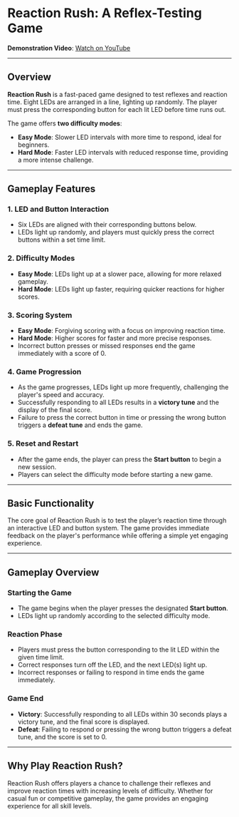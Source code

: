 # Reaction Rush: A Reflex-Testing Game

**Demonstration Video**: [Watch on YouTube](https://youtu.be/UEnKrEKavzs)

---

## Overview

**Reaction Rush** is a fast-paced game designed to test reflexes and reaction time. Eight LEDs are arranged in a line, lighting up randomly. The player must press the corresponding button for each lit LED before time runs out.

The game offers **two difficulty modes**:
- **Easy Mode**: Slower LED intervals with more time to respond, ideal for beginners.
- **Hard Mode**: Faster LED intervals with reduced response time, providing a more intense challenge.

---

## Gameplay Features

### **1. LED and Button Interaction**
- Six LEDs are aligned with their corresponding buttons below.
- LEDs light up randomly, and players must quickly press the correct buttons within a set time limit.

### **2. Difficulty Modes**
- **Easy Mode**: LEDs light up at a slower pace, allowing for more relaxed gameplay.
- **Hard Mode**: LEDs light up faster, requiring quicker reactions for higher scores.

### **3. Scoring System**
- **Easy Mode**: Forgiving scoring with a focus on improving reaction time.
- **Hard Mode**: Higher scores for faster and more precise responses.
- Incorrect button presses or missed responses end the game immediately with a score of 0.

### **4. Game Progression**
- As the game progresses, LEDs light up more frequently, challenging the player's speed and accuracy.
- Successfully responding to all LEDs results in a **victory tune** and the display of the final score.
- Failure to press the correct button in time or pressing the wrong button triggers a **defeat tune** and ends the game.

### **5. Reset and Restart**
- After the game ends, the player can press the **Start button** to begin a new session.
- Players can select the difficulty mode before starting a new game.

---

## Basic Functionality

The core goal of Reaction Rush is to test the player’s reaction time through an interactive LED and button system. The game provides immediate feedback on the player's performance while offering a simple yet engaging experience. 

---

## Gameplay Overview

### **Starting the Game**
- The game begins when the player presses the designated **Start button**.
- LEDs light up randomly according to the selected difficulty mode.

### **Reaction Phase**
- Players must press the button corresponding to the lit LED within the given time limit.
- Correct responses turn off the LED, and the next LED(s) light up.
- Incorrect responses or failing to respond in time ends the game immediately.

### **Game End**
- **Victory**: Successfully responding to all LEDs within 30 seconds plays a victory tune, and the final score is displayed.
- **Defeat**: Failing to respond or pressing the wrong button triggers a defeat tune, and the score is set to 0.

---

## Why Play Reaction Rush?

Reaction Rush offers players a chance to challenge their reflexes and improve reaction times with increasing levels of difficulty. Whether for casual fun or competitive gameplay, the game provides an engaging experience for all skill levels.
